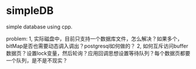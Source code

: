 # simpleDB
simple database using cpp.



problem:
1, 实际磁盘中，目前只支持一个数据库文件，怎么解决？如果多个，bitMap是否也需要动态调入调出？postgresql如何做的？
2, 如何互斥访问buffer数据页？设置lock变量，然后轮询？应用回调思想设置等待队列？每个数据页都要一个队列，是不是不现实？
